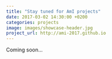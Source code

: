 ```yaml
---
title: "Stay tuned for AmI projects"
date: 2017-03-02 14:30:00 +0200
categories: projects
image: images/showcase-header.jpg
project_url: http://ami-2017.github.io
---
```


Coming soon...
